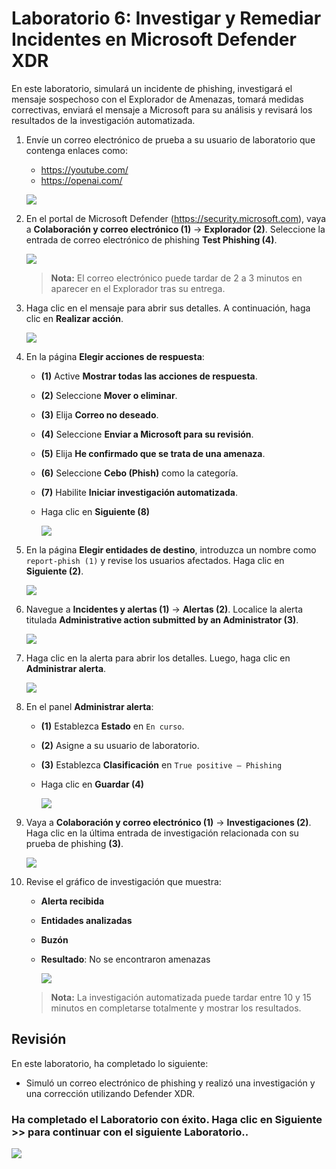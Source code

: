 # Laboratorio 6: Investigar y Remediar Incidentes en Microsoft Defender XDR

En este laboratorio, simulará un incidente de phishing, investigará el mensaje sospechoso con el Explorador de Amenazas, tomará medidas correctivas, enviará el mensaje a Microsoft para su análisis y revisará los resultados de la investigación automatizada.

1. Envíe un correo electrónico de prueba a su usuario de laboratorio que contenga enlaces como:

   - https://youtube.com/  
   - https://openai.com/  

   ![](../media/rd_day1_ex3_t2_1.png)

1. En el portal de Microsoft Defender (https://security.microsoft.com), vaya a **Colaboración y correo electrónico (1)** → **Explorador (2)**. Seleccione la entrada de correo electrónico de phishing **Test Phishing (4)**.

   ![](../media/rd_day1_ex3_t2_2.png)

   > **Nota:** El correo electrónico puede tardar de 2 a 3 minutos en aparecer en el Explorador tras su entrega. 

1. Haga clic en el mensaje para abrir sus detalles. A continuación, haga clic en **Realizar acción**.

   ![](../media/rd_day1_ex3_t2_3.png)

1. En la página **Elegir acciones de respuesta**:

   - **(1)** Active **Mostrar todas las acciones de respuesta**. 
   - **(2)** Seleccione **Mover o eliminar**.
   - **(3)** Elija **Correo no deseado**.
   - **(4)** Seleccione **Enviar a Microsoft para su revisión**.
   - **(5)** Elija **He confirmado que se trata de una amenaza**.
   - **(6)** Seleccione **Cebo (Phish)** como la categoría.  
   - **(7)** Habilite **Iniciar investigación automatizada**.  
   - Haga clic en **Siguiente (8)**

      ![](../media/rd_day1_ex3_t2_4.png)

1. En la página **Elegir entidades de destino**, introduzca un nombre como `report-phish (1)` y revise los usuarios afectados. Haga clic en **Siguiente (2)**.

   ![](../media/rd_day1_ex3_t2_5.png)

1. Navegue a **Incidentes y alertas (1)** → **Alertas (2)**. Localice la alerta titulada **Administrative action submitted by an Administrator (3)**.

   ![](../media/rd_day1_ex3_t2_6.png)

1. Haga clic en la alerta para abrir los detalles. Luego, haga clic en **Administrar alerta**.

   ![](../media/rd_day1_ex3_t2_7.png)

1. En el panel **Administrar alerta**:

   - **(1)** Establezca **Estado** en `En curso`.  
   - **(2)** Asigne a su usuario de laboratorio.
   - **(3)** Establezca **Clasificación** en `True positive – Phishing`  
   - Haga clic en **Guardar (4)**

     ![](../media/rd_day1_ex3_t2_8.png)

1. Vaya a **Colaboración y correo electrónico (1)** → **Investigaciones (2)**. Haga clic en la última entrada de investigación relacionada con su prueba de phishing **(3)**.

   ![](../media/rd_day1_ex3_t2_9.png)

1. Revise el gráfico de investigación que muestra:

    - **Alerta recibida**  
    - **Entidades analizadas**  
    - **Buzón**  
    - **Resultado**: No se encontraron amenazas

      ![](../media/rd_day1_ex3_t2_10.png)

    > **Nota:** La investigación automatizada puede tardar entre 10 y 15 minutos en completarse totalmente y mostrar los resultados.

## Revisión

En este laboratorio, ha completado lo siguiente:

- Simuló un correo electrónico de phishing y realizó una investigación y una corrección utilizando Defender XDR.

### Ha completado el Laboratorio con éxito. Haga clic en **Siguiente >>** para continuar con el siguiente Laboratorio..

![](../media/rd_gs_1_9.png)